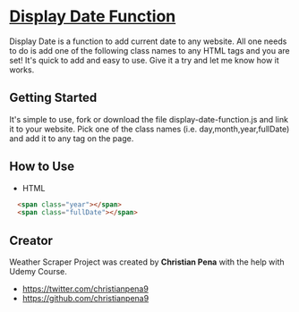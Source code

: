 # [Display Date Function](http://christianpena9.github.io/display-date-function/)

Display Date is a function to add current date to any website. All one needs to do is add one of the following class names to any HTML tags and you are set! It's quick to add and easy to use. Give it a try and let me know how it works.

## Getting Started

It's simple to use, fork or download the file display-date-function.js and link it to your website. Pick one of the class names (i.e. day,month,year,fullDate) and add it to any tag on the page.

## How to Use

- HTML

```html
  <span class="year"></span>
  <span class="fullDate"></span>
```

## Creator

Weather Scraper Project was created by **Christian Pena** with the help with Udemy Course.

* https://twitter.com/christianpena9
* https://github.com/christianpena9
